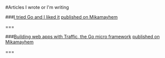 #Articles I wrote or I'm writing

###[I tried Go and I liked it](https://github.com/wstucco/articles/blob/master/Go%20introduction.md)
[published on Mikamayhem](http://dev.mikamai.com/post/65984358855/i-tried-go-and-i-liked-it)

===

###[Building web apps with Traffic, the Go micro framework](https://github.com/wstucco/articles/blob/master/Building%20Web%20apps%20with%20Traffic%20the%20Go%20micro%20framework.md)
[published on Mikamayhem](http://dev.mikamai.com/post/68453619468/building-web-apps-with-traffic-the-go-micro-framework)

===
